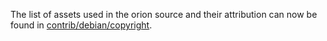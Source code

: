 The list of assets used in the orion source and their attribution can now be found in [contrib/debian/copyright](../contrib/debian/copyright).

